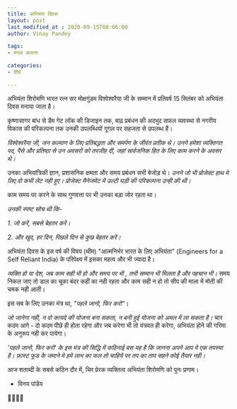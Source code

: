 ```yaml
---
title: अभियंता दिवस
layout: post
last_modified_at : 2020-09-15T08:06:00
author: Vinay Pandey

tags:
- मंगल कामना

categories:
- दीर्घ

---
```


अभियंता शिरोमणि भारत रत्न सर मोक्षगुंडम विश्वेश्वरैया जी के सम्मान में प्रतिवर्ष 15 सितंबर को अभियंता दिवस मनाया जाता है।

कृष्णासागर बांध से डैम गेट लॉक की डिजाइन तक, बाढ़ प्रबंधन की अदभुद सफल व्यवस्था से नगरीय विकास की परिकल्पना तक उनकी उपलब्धियों गूगल पर सहजता से उपलब्ध हैं। 

*विश्वेश्वरैया जी, जन कल्याण के लिए प्रतिबद्धता और समर्पण के जीवंत प्रतीक थे। उनने हमेशा व्यक्तिगत पद, पैसे और प्रतिष्ठा से उन अवसरों को तरजीह दी, जहां सार्वजनिक हित के लिए काम करने के अवसर थे।*

उनका अभियांत्रिकी ज्ञान, प्रशासनिक क्षमता और समय प्रबंधन सभी बेजोड़ थे। *उनने जो भी प्रोजेक्ट हाथ मे लिए वो कभी लेट नही हुए। प्रोजेक्ट मैनेजमेंट में उल्टी घड़ी की परिकल्पना उन्ही की थी।*

काम समय पर करने के साथ गुणवत्ता पर भी उनका बड़ा जोर रहता था। 

*उनकी स्पष्ट सोच थी कि-*

*1. जो करें, सबसे बेहतर करें।*

*2. और खुद, हर दिन, पिछले दिन से कुछ बेहतर करें।*

 अभियंता दिवस के इस वर्ष की   विषय (थीम) "आत्मनिर्भर भारत के लिए अभियंता" (Engineers for a Self Reliant India) के परिपेक्ष्य में इसका महत्व और भी ज्यादा है। 

*व्यक्ति हो या देश, जब काम सही भी हो और समय पर भी , तभी सम्मान भी मिलता है और पहचान भी।* समय निकल जाए तो डाल का चूका बंदर कहीं का नही रहता और काम सही न हो तो सीप की माला में मोती की चमक नही आती। 

इस सब के लिए उनका मंत्र था, *"पहले जानो, फिर करो"*। 

*जो जानेगा नही, न वो कायदे की योजना बना सकता, न बनी हुई योजना को अमल में ला सकता है।* चार कदम आगे - दो कदम पीछे ही होता रहेगा और जब करेगा भी तो यंत्रवत ही करेगा, अभियंता होने की गरिमा के अनुरूप नही कर पायेगा। 

*'पहले जानो, फिर करो' के इस मंत्र की सिद्धि में कठिनाई बस यह है कि जानना अपने आप मे एक तपस्या है। फ़ास्ट फूड के जमाने मे हमे लाभ का फल तो चाहिये पर तप का ताप सहने कोई तैयार नही।*

आज शताब्दी के सबसे कठिन दौर में, चिर प्रेरक व्यक्तित्व अभियंता शिरोमणि को पुनः प्रणाम।

- विनय पांडेय

🙏🌷🌷🙏
